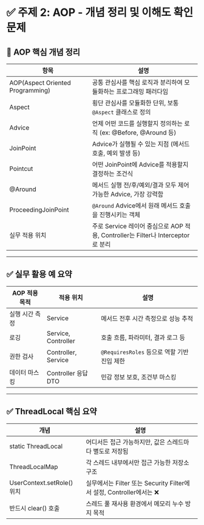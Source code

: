 # ✅ 주제 2: AOP - 개념 정리 및 이해도 확인 문제

## 🧠 AOP 핵심 개념 정리

| 항목                               | 설명                                                              |
| -------------------------------- | --------------------------------------------------------------- |
| AOP(Aspect Oriented Programming) | 공통 관심사를 핵심 로직과 분리하여 모듈화하는 프로그래밍 패러다임                            |
| Aspect                           | 횡단 관심사를 모듈화한 단위, 보통 `@Aspect` 클래스로 정의                           |
| Advice                           | 언제 어떤 코드를 실행할지 정의하는 로직 (ex: @Before, @Around 등)                 |
| JoinPoint                        | Advice가 실행될 수 있는 지점 (메서드 호출, 예외 발생 등)                           |
| Pointcut                         | 어떤 JoinPoint에 Advice를 적용할지 결정하는 조건식                             |
| @Around                          | 메서드 실행 전/후/예외/결과 모두 제어 가능한 Advice, 가장 강력함                       |
| ProceedingJoinPoint              | `@Around` Advice에서 원래 메서드 호출을 진행시키는 객체                          |
| 실무 적용 위치                         | 주로 Service 레이어 중심으로 AOP 적용, Controller는 Filter나 Interceptor로 분리 |

---

## ✅ 실무 활용 예 요약

| AOP 적용 목적 | 적용 위치               | 설명                               |
| --------- | ------------------- | -------------------------------- |
| 실행 시간 측정  | Service             | 메서드 전후 시간 측정으로 성능 추적             |
| 로깅        | Service, Controller | 호출 흐름, 파라미터, 결과 로그 등             |
| 권한 검사     | Controller, Service | `@RequiresRoles` 등으로 역할 기반 진입 제한 |
| 데이터 마스킹   | Controller 응답 DTO   | 민감 정보 보호, 조건부 마스킹                |

---

## ✅ ThreadLocal 핵심 요약

| 개념                       | 설명                                                    |
| ------------------------ | ----------------------------------------------------- |
| static ThreadLocal       | 어디서든 접근 가능하지만, 값은 스레드마다 별도로 저장됨                       |
| ThreadLocalMap           | 각 스레드 내부에서만 접근 가능한 저장소 구조                             |
| UserContext.setRole() 위치 | 실무에서는 Filter 또는 Security Filter에서 설정, Controller에서는 ❌ |
| 반드시 clear() 호출           | 스레드 풀 재사용 환경에서 메모리 누수 방지 목적                           |

